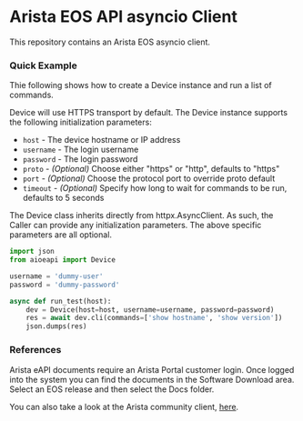 # Arista EOS API asyncio Client

This repository contains an Arista EOS asyncio client.

### Quick Example

Thie following shows how to create a Device instance and run a list of
commands.

Device will use HTTPS transport by default.  The Device instance supports the
following initialization parameters:

   * `host` - The device hostname or IP address
   * `username` - The login username
   * `password` - The login password
   * `proto` - *(Optional)* Choose either "https" or "http", defaults to "https"
   * `port` - *(Optional)* Choose the protocol port to override proto default
   * `timeout` - *(Optional)* Specify how long to wait for commands to be run, defaults to 5 seconds

The Device class inherits directly from httpx.AsyncClient.  As such, the Caller
can provide any initialization parameters.  The above specific parameters are
all optional.

```python
import json
from aioeapi import Device

username = 'dummy-user'
password = 'dummy-password'

async def run_test(host):
    dev = Device(host=host, username=username, password=password)
    res = await dev.cli(commands=['show hostname', 'show version'])
    json.dumps(res)
```

### References

Arista eAPI documents require an Arista Portal customer login.  Once logged into the
system you can find the documents in the Software Download area.  Select an EOS release
and then select the Docs folder.

You can also take a look at the Arista community client, [here](https://github.com/arista-eosplus/pyeapi).

